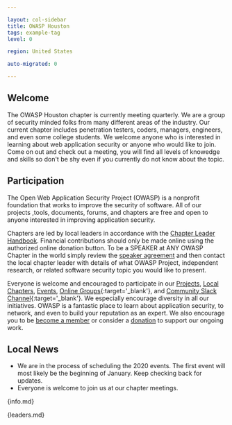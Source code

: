 ```yaml
---

layout: col-sidebar
title: OWASP Houston
tags: example-tag
level: 0

region: United States

auto-migrated: 0

---
```

## Welcome
The OWASP Houston chapter is currently meeting quarterly.  We are a group of security minded folks from many different areas of the industry.  Our current chapter includes penetration testers, coders, managers, engineers, and even some college students.  We welcome anyone who is interested in learning about web application security or anyone who would like to join.  Come on out and check out a meeting, you will find all levels of knowedge and skills so don't be shy even if you currently do not know about the topic.

## Participation
The Open Web Application Security Project (OWASP) is a nonprofit foundation that works to improve the security of software. All of our projects ,tools, documents, forums, and chapters are free and open to anyone interested in improving application security. 

Chapters are led by local leaders in accordance with the [Chapter Leader Handbook](/www-policy/rules-of-procedure/chapter-handbook). Financial contributions should only be made online using the authorized online donation button. To be a SPEAKER at ANY OWASP Chapter in the world simply review the [speaker agreement](/www-policy/speaker-agreement) and then contact the local chapter leader with details of what OWASP Project, independent research, or related software security topic you would like to present.

Everyone is welcome and encouraged to participate in our [Projects](/projects), [Local Chapters](/chapters), [Events](/events), [Online Groups](https://groups.google.com/a/owasp.com/){:target='_blank'}, and [Community Slack Channel](https://owasp.slack.com/){:target='_blank'}. We especially encourage diversity in all our initiatives. OWASP is a fantastic place to learn about application security, to network, and even to build your reputation as an expert. We also encourage you to be [become a member](/membership) or consider a [donation](/donate) to support our ongoing work.

## Local News
- We are in the process of scheduling the 2020 events.  The first event will most likely be the beginning of January.  Keep checking back for updates.
- Everyone is welcome to join us at our chapter meetings.

{info.md}

{leaders.md}

